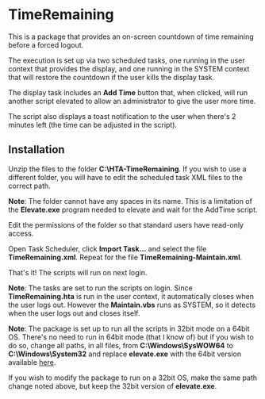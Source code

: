 # TimeRemaining

This is a package that provides an on-screen countdown of time remaining before a forced logout.

The execution is set up via two scheduled tasks, one running in the user context that provides the display, and one running in the SYSTEM context that will restore the countdown if the user kills the display task.

The display task includes an **Add Time** button that, when clicked, will run another script elevated to allow an administrator to give the user more time.

The script also displays a toast notification to the user when there's 2 minutes left (the time can be adjusted in the script).

## Installation

Unzip the files to the folder **C:\HTA-TimeRemaining**. If you wish to use a different folder, you will have to edit the scheduled task XML files to the correct path.

**Note**: The folder cannot have any spaces in its name. This is a limitation of the **Elevate.exe** program needed to elevate and wait for the AddTime script.

Edit the permissions of the folder so that standard users have read-only access.

Open Task Scheduler, click **Import Task...** and select the file **TimeRemaining.xml**. Repeat for the file  **TimeRemaining-Maintain.xml**.

That's it! The scripts will run on next login.

**Note**: The tasks are set to run the scripts on login. Since **TimeRemaining.hta** is run in the user context, it automatically closes when the user logs out. However the **Maintain.vbs** runs as SYSTEM, so it detects when the user logs out and closes itself.

**Note**: The package is set up to run all the scripts in 32bit mode on a 64bit OS. There's no need to run in 64bit mode (that I know of) but if you wish to do so, change all paths, in all files, from **C:\Windows\SysWOW64** to **C:\Windows\System32** and replace **elevate.exe** with the 64bit version available [here](https://www.winability.com/elevate/).

If you wish to modify the package to run on a 32bit OS, make the same path change noted above, but keep the 32bit version of **elevate.exe**.
